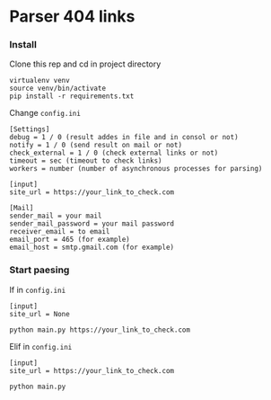 # Parser 404 links

### Install
Clone this rep and cd in project directory
```commandline
virtualenv venv
source venv/bin/activate
pip install -r requirements.txt
```
Change `config.ini`

```
[Settings]
debug = 1 / 0 (result addes in file and in consol or not)
notify = 1 / 0 (send result on mail or not)
check_external = 1 / 0 (check external links or not)
timeout = sec (timeout to check links)
workers = number (number of asynchronous processes for parsing)

[input]
site_url = https://your_link_to_check.com

[Mail]
sender_mail = your mail
sender_mail_password = your mail password
receiver_email = to email
email_port = 465 (for example)
email_host = smtp.gmail.com (for example)
```

### Start paesing
If in `config.ini`
```
[input]
site_url = None
```
```commandline
python main.py https://your_link_to_check.com
```
Elif in `config.ini`
```
[input]
site_url = https://your_link_to_check.com
```
```commandline
python main.py
```

